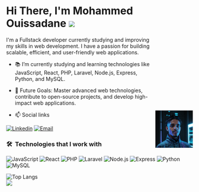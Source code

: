 <h1>
  Hi There, I'm Mohammed Ouissadane 
  <img src="https://media.giphy.com/media/hvRJCLFzcasrR4ia7z/giphy.gif" width="28">
</h1>
<img align="right" style="margin-top: 200px;" src="1917348a-2f48-41ed-aa98-8b2df8181eaf.png" width="20%">
<p>
I'm a Fullstack developer currently studying and improving my skills in web development. I have a passion for building scalable, efficient, and user-friendly web applications.
</p>

- 📚 I’m currently studying and learning technologies like JavaScript, React, PHP, Laravel, Node.js, Express, Python, and MySQL.
- 🎯 Future Goals: Master advanced web technologies, contribute to open-source projects, and develop high-impact web applications.

- 📫 Social links
<p>
<a href="https://www.linkedin.com/in/mohammed-ouissadane-39278a2a6?utm_source=share&utm_campaign=share_via&utm_content=profile&utm_medium=android_app"><img src="https://img.shields.io/badge/-Linkedin-0072b1?style=flat&logo=linkedin&logoColor=white" alt="Linkedin"></a>
<a href="mailto:mohammedouissadane@gmail.com"><img src="https://img.shields.io/badge/-Email-D14836?style=flat&logo=gmail&logoColor=white" alt="Email"></a>

</p>

### 🛠 &nbsp;Technologies that I work with
![JavaScript](https://img.shields.io/badge/-JavaScript-000000?style=flat&logo=javascript)
![React](https://img.shields.io/badge/-React-000000?style=flat&logo=react)
![PHP](https://img.shields.io/badge/-PHP-000000?style=flat&logo=php)
![Laravel](https://img.shields.io/badge/-Laravel-000000?style=flat&logo=laravel)
![Node.js](https://img.shields.io/badge/-Node.js-000000?style=flat&logo=node.js)
![Express](https://img.shields.io/badge/-Express-000000?style=flat&logo=express)
![Python](https://img.shields.io/badge/-Python-000000?style=flat&logo=python)
![MySQL](https://img.shields.io/badge/-MySQL-000000?style=flat&logo=mysql)

![Top Langs](https://github-readme-stats.vercel.app/api/top-langs/?username=mohamedelkashef15&layout=compact)
<br>
<a href="https://komarev.com/ghpvc/?username=medouissadane&style=for-the-badge">
    <img src="https://komarev.com/ghpvc/?username=medouissadane&style=for-the-badge">
</a>
